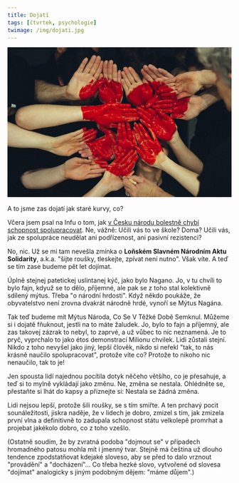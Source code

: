 ```yaml
---
title: Dojatí
tags: [čtvrtek, psychologie]
twimage: /img/dojati.jpg
---
```


![cover](/img/dojati.jpg)

A to jsme zas dojatí jak staré kurvy, co?

Včera jsem psal na Infu o tom, jak [v Česku národu bolestně chybí schopnost spolupracovat](https://www.info.cz/nazory/v-pandemii-se-ukazal-hlavni-problem-neumime-spolupracovat). Ne, vážně: Učili vás to ve škole? Doma? Učili vás, jak ze spolupráce neudělat ani podřízenost, ani pasivní rezistenci? 

No, nic. Už se mi tam nevešla zmínka o **Loňském Slavném Národním Aktu Solidarity**, a.k.a. "šijte roušky, tleskejte, zpívat není nutno". Však víte. A teď se tím zase budeme pět let dojímat.

Úplně stejnej patetickej uslintanej kýč, jako bylo Nagano. Jo, v tu chvíli to bylo fajn, kdyuž se to dělo, příjemné, ale pak se z toho stal kolektivně sdílený mýtus. Třeba "o národní hrdosti". Když někdo poukáže, že obyvatelstvo není zrovna dvakrát národně hrdé, vynoří se Mýtus Nagána.

Tak teď budeme mít Mýtus Národa, Co Se V Těžké Době Semknul. Můžeme si i dojatě fňuknout, jestli na to máte žaludek. Jo, bylo to fajn a příjemný, ale zas takovej zázrak to nebyl, to zaprvé, a už vůbec to nic neznamená. Je to pryč, vyprchalo to jako étos demonstrací Milionu chvilek. Lidi zůstali stejní. Nikdo z toho nevyšel jako jiný, lepší člověk, nikdo si neřekl "tak, to nás krásně naučilo spolupracovat", protože víte co? Protože to nikoho nic nenaučilo, tak to je!

Jen spousta lidí najednou pocítila dotyk něčeho většího, co je přesahuje, a teď si to mylně vykládají jako změnu. Ne, změna se nestala. Ohlédněte se, přestaňte si lhát do kapsy a přiznejte si: Nestala se žádná změna.

Lidi nejsou lepší, protože šili roušky, se s tím smiřte. A ten prchavý pocit sounáležitosti, jiskra naděje, že v lidech je dobro, zmizel s tím, jak zmizela první vlna a definitivně to zadupala schopnost státu velkolepě promrhat a projebat jakékolo dobro, co z toho vzešlo.

(Ostatně soudím, že by zvratná podoba "dojmout se" v případech hromadného patosu mohla mít i jmenný tvar. Stejně má čeština už dlouho tendence zpodstatňovat kdejaké sloveso, aby se před to dalo vrznout "provádění" a "docházení"... Co třeba hezké slovo, vytvořené od slovesa "dojímat" analogicky s jiným podobným dějem: "máme důjem".)